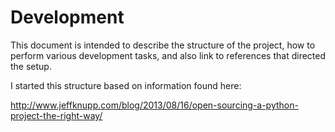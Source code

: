 Development
===========

This document is intended to describe the structure of the project, how to 
perform various development tasks, and also link to references that directed
the setup.

I started this structure based on information found here:

  http://www.jeffknupp.com/blog/2013/08/16/open-sourcing-a-python-project-the-right-way/


